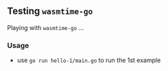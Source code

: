 ## Testing `wasmtime-go`

Playing with `wasmtime-go` ...

### Usage

- use `go run hello-1/main.go` to run the 1st example
